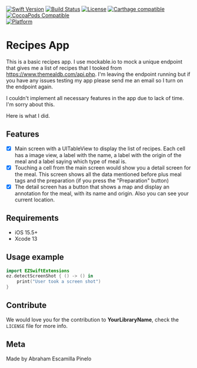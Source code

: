 
[![Swift Version][swift-image]][swift-url]
[![Build Status][travis-image]][travis-url]
[![License][license-image]][license-url]
[![Carthage compatible](https://img.shields.io/badge/Carthage-compatible-4BC51D.svg?style=flat)](https://github.com/Carthage/Carthage)
[![CocoaPods Compatible](https://img.shields.io/cocoapods/v/EZSwiftExtensions.svg)](https://img.shields.io/cocoapods/v/LFAlertController.svg)  
[![Platform](https://img.shields.io/cocoapods/p/LFAlertController.svg?style=flat)](http://cocoapods.org/pods/LFAlertController)

# Recipes App

This is a basic recipes app. I use mockable.io to mock a unique endpoint that gives me a list of recipes that I tooked from https://www.themealdb.com/api.php.
I'm leaving the endpoint running but if you have any issues testing my app please send me an email so I turn on the endpoint again.

I couldn't implement all necessary features in the app due to lack of time. I'm sorry about this. 

Here is what I did.

## Features

- [x] Main screen with a UITableView to display the list of recipes. Each cell has a image view, a label with the name, a label with the origin of the meal and a label saying which type of meal is.
- [x] Touching a cell from the main screen would show you a detail screen for the meal. This screen shows all the data mentioned before plus meal tags and the preparation (if you press the "Preparation" button)
- [x] The detail screen has a button that shows a map and display an annotation for the meal, with its name and origin. Also you can see your current location.

## Requirements

- iOS 15.5+
- Xcode 13

## Usage example

```swift
import EZSwiftExtensions
ez.detectScreenShot { () -> () in
    print("User took a screen shot")
}
```

## Contribute

We would love you for the contribution to **YourLibraryName**, check the ``LICENSE`` file for more info.

## Meta

Made by Abraham Escamilla Pinelo

[swift-image]:https://img.shields.io/badge/swift-5.0-orange.svg
[swift-url]: https://swift.org/
[license-image]: https://img.shields.io/badge/License-MIT-blue.svg
[license-url]: LICENSE
[travis-image]: https://img.shields.io/travis/dbader/node-datadog-metrics/master.svg?style=flat-square
[travis-url]: https://travis-ci.org/dbader/node-datadog-metrics
[codebeat-image]: https://codebeat.co/badges/c19b47ea-2f9d-45df-8458-b2d952fe9dad
[codebeat-url]: https://codebeat.co/projects/github-com-vsouza-awesomeios-com
